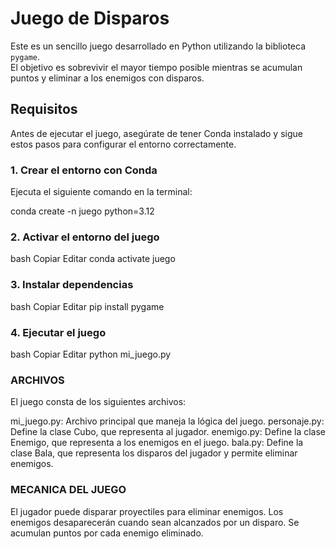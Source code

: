# Juego de Disparos

Este es un sencillo juego desarrollado en Python utilizando la biblioteca `pygame`.  
El objetivo es sobrevivir el mayor tiempo posible mientras se acumulan puntos y eliminar a los enemigos con disparos.

## Requisitos

Antes de ejecutar el juego, asegúrate de tener Conda instalado y sigue estos pasos para configurar el entorno correctamente.

### 1. Crear el entorno con Conda

Ejecuta el siguiente comando en la terminal:


conda create -n juego python=3.12

### 2. Activar el entorno del juego
bash
Copiar
Editar
conda activate juego

### 3. Instalar dependencias

bash
Copiar
Editar
pip install pygame

### 4. Ejecutar el juego

bash
Copiar
Editar
python mi_juego.py



### ARCHIVOS
El juego consta de los siguientes archivos:

mi_juego.py: Archivo principal que maneja la lógica del juego.
personaje.py: Define la clase Cubo, que representa al jugador.
enemigo.py: Define la clase Enemigo, que representa a los enemigos en el juego.
bala.py: Define la clase Bala, que representa los disparos del jugador y permite eliminar enemigos.

### MECANICA DEL JUEGO
El jugador puede disparar proyectiles para eliminar enemigos.
Los enemigos desaparecerán cuando sean alcanzados por un disparo.
Se acumulan puntos por cada enemigo eliminado.